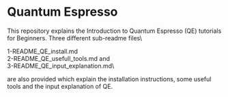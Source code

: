 # Quantum Espresso

This repository explains the Introduction to Quantum Espresso (QE) tutorials for Beginners.
Three different sub-readme files\

1-README_QE_install.md\
2-README_QE_usefull_tools.md and\
3-README_QE_input_explanation.md\

are also provided which explain the installation instructions, some useful tools and the input explanation of QE.
